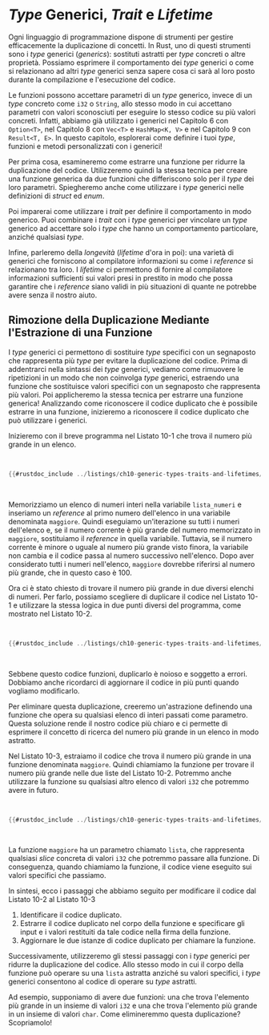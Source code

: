 # _Type_ Generici, _Trait_ e _Lifetime_

Ogni linguaggio di programmazione dispone di strumenti per gestire efficacemente
la duplicazione di concetti. In Rust, uno di questi strumenti sono i _type_
generici (_generics_): sostituti astratti per _type_ concreti o altre proprietà.
Possiamo esprimere il comportamento dei _type_ generici o come si relazionano ad
altri _type_ generici senza sapere cosa ci sarà al loro posto durante la
compilazione e l'esecuzione del codice.

Le funzioni possono accettare parametri di un _type_ generico, invece di un
_type_ concreto come `i32` o `String`, allo stesso modo in cui accettano
parametri con valori sconosciuti per eseguire lo stesso codice su più valori
concreti. Infatti, abbiamo già utilizzato i generici nel Capitolo 6 con
`Option<T>`, nel Capitolo 8 con `Vec<T>` e `HashMap<K, V>` e nel Capitolo 9 con
`Result<T, E>`. In questo capitolo, esplorerai come definire i tuoi _type_,
funzioni e metodi personalizzati con i generici!

Per prima cosa, esamineremo come estrarre una funzione per ridurre la
duplicazione del codice. Utilizzeremo quindi la stessa tecnica per creare una
funzione generica da due funzioni che differiscono solo per il _type_ dei loro
parametri. Spiegheremo anche come utilizzare i _type_ generici nelle definizioni
di _struct_ ed _enum_.

Poi imparerai come utilizzare i _trait_ per definire il comportamento in modo
generico. Puoi combinare i _trait_ con i _type_ generici per vincolare un _type_
generico ad accettare solo i _type_ che hanno un comportamento particolare,
anziché qualsiasi _type_.

Infine, parleremo della _longevità_ (_lifetime_ d'ora in poi): una varietà di
generici che forniscono al compilatore informazioni su come i _reference_ si
relazionano tra loro. I _lifetime_ ci permettono di fornire al compilatore
informazioni sufficienti sui valori presi in prestito in modo che possa
garantire che i _reference_ siano validi in più situazioni di quante ne potrebbe
avere senza il nostro aiuto.

## Rimozione della Duplicazione Mediante l'Estrazione di una Funzione

I _type_ generici ci permettono di sostituire _type_ specifici con un segnaposto
che rappresenta più _type_ per evitare la duplicazione del codice. Prima di
addentrarci nella sintassi dei _type_ generici, vediamo come rimuovere le
ripetizioni in un modo che non coinvolga _type_ generici, estraendo una funzione
che sostituisce valori specifici con un segnaposto che rappresenta più valori.
Poi applicheremo la stessa tecnica per estrarre una funzione generica!
Analizzando come riconoscere il codice duplicato che è possibile estrarre in una
funzione, inizieremo a riconoscere il codice duplicato che può utilizzare i
generici.

Inizieremo con il breve programma nel Listato 10-1 che trova il numero più
grande in un elenco.

<Listing number="10-1" file-name="src/main.rs" caption="Trovare il numero più grande in un elenco di numeri">

```rust
{{#rustdoc_include ../listings/ch10-generic-types-traits-and-lifetimes/listing-10-01/src/main.rs:here}}
```

</Listing>

Memorizziamo un elenco di numeri interi nella variabile `lista_numeri` e
inseriamo un _reference_ al primo numero dell'elenco in una variabile denominata
`maggiore`. Quindi eseguiamo un'iterazione su tutti i numeri dell'elenco e, se
il numero corrente è più grande del numero memorizzato in `maggiore`,
sostituiamo il _reference_ in quella variabile. Tuttavia, se il numero corrente
è minore o uguale al numero più grande visto finora, la variabile non cambia e
il codice passa al numero successivo nell'elenco. Dopo aver considerato tutti i
numeri nell'elenco, `maggiore` dovrebbe riferirsi al numero più grande, che in
questo caso è 100.

Ora ci è stato chiesto di trovare il numero più grande in due diversi elenchi di
numeri. Per farlo, possiamo scegliere di duplicare il codice nel Listato 10-1 e
utilizzare la stessa logica in due punti diversi del programma, come mostrato
nel Listato 10-2.

<Listing number="10-2" file-name="src/main.rs" caption="Codice per trovare il numero più grande in *due* elenchi di numeri">

```rust
{{#rustdoc_include ../listings/ch10-generic-types-traits-and-lifetimes/listing-10-02/src/main.rs}}
```

</Listing>

Sebbene questo codice funzioni, duplicarlo è noioso e soggetto a errori.
Dobbiamo anche ricordarci di aggiornare il codice in più punti quando vogliamo
modificarlo.

Per eliminare questa duplicazione, creeremo un'astrazione definendo una funzione
che opera su qualsiasi elenco di interi passati come parametro. Questa soluzione
rende il nostro codice più chiaro e ci permette di esprimere il concetto di
ricerca del numero più grande in un elenco in modo astratto.

Nel Listato 10-3, estraiamo il codice che trova il numero più grande in una
funzione denominata `maggiore`. Quindi chiamiamo la funzione per trovare il
numero più grande nelle due liste del Listato 10-2. Potremmo anche utilizzare la
funzione su qualsiasi altro elenco di valori `i32` che potremmo avere in futuro.

<Listing number="10-3" file-name="src/main.rs" caption="Codice astratto per trovare il numero più grande in due liste">

```rust
{{#rustdoc_include ../listings/ch10-generic-types-traits-and-lifetimes/listing-10-03/src/main.rs:here}}
```

</Listing>

La funzione `maggiore` ha un parametro chiamato `lista`, che rappresenta
qualsiasi _slice_ concreta di valori `i32` che potremmo passare alla funzione.
Di conseguenza, quando chiamiamo la funzione, il codice viene eseguito sui
valori specifici che passiamo.

In sintesi, ecco i passaggi che abbiamo seguito per modificare il codice dal
Listato 10-2 al Listato 10-3

1. Identificare il codice duplicato.
1. Estrarre il codice duplicato nel corpo della funzione e specificare gli input
e i valori restituiti da tale codice nella firma della funzione.
1. Aggiornare le due istanze di codice duplicato per chiamare la funzione.

Successivamente, utilizzeremo gli stessi passaggi con i _type_ generici per
ridurre la duplicazione del codice. Allo stesso modo in cui il corpo della
funzione può operare su una `lista` astratta anziché su valori specifici, i
_type_ generici consentono al codice di operare su _type_ astratti.

Ad esempio, supponiamo di avere due funzioni: una che trova l'elemento più
grande in un insieme di valori `i32` e una che trova l'elemento più grande in un
insieme di valori `char`. Come elimineremmo questa duplicazione? Scopriamolo!